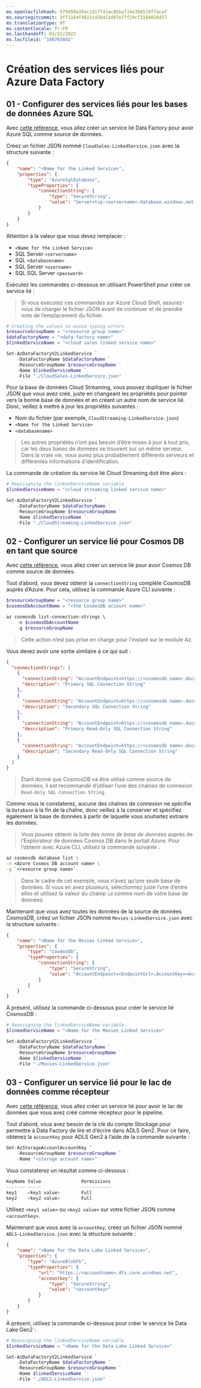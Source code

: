 ```yaml
---
ms.openlocfilehash: 979d99a39ac1d17f41ac86baf14e386510ffacaf
ms.sourcegitcommit: 3ff1164f4921cd2b423d97e7ff29cf3184026d57
ms.translationtype: HT
ms.contentlocale: fr-FR
ms.lasthandoff: 03/22/2022
ms.locfileid: "140765841"
---
```

# <a name="creating-the-linked-services-for-azure-data-factory"></a>Création des services liés pour Azure Data Factory

## <a name="01---configure-linked-services-for-azure-sql-databases"></a>01 - Configurer des services liés pour les bases de données Azure SQL

Avec [cette référence](https://docs.microsoft.com/en-us/azure/data-factory/connector-azure-sql-database#linked-service-properties), vous allez créer un service lié Data Factory pour avoir Azure SQL comme source de données.

Créez un fichier JSON nommé `CloudSales-LinkedService.json` avec la structure suivante :

```json
{
    "name": "<Name for the Linked Service>",
    "properties": {
        "type": "AzureSqlDatabase",
        "typeProperties": {
            "connectionString": {
                "type": "SecureString",
                "value": "Server=tcp:<servername>.database.windows.net,1433;Database=<databasename>;User ID=<username>@<servername>;Password=<password>;Trusted_Connection=False;Encrypt=True;Connection Timeout=30"
            }
        }
    }
}
```

Attention à la valeur que vous devez remplacer :

- `<Name for the Linked Service>`
- SQL Server `<servername>`
- SQL `<databasename>`
- SQL Server `<username>`
- SQL SQL Server `<password>`

Exécutez les commandes ci-dessous en utilisant PowerShell pour créer ce service lié :

> Si vous exécutez ces commandes sur Azure Cloud Shell, assurez-vous de charger le fichier JSON avant de continuer et de prendre note de l’emplacement du fichier.

```powershell
# Creating the values to avoid typing errors
$resourceGroupName = "<resource group name>"
$dataFactoryName = "<data factory name>"
$linkedServiceName = "<cloud sales linked service name>"

Set-AzDataFactoryV2LinkedService `
    -DataFactoryName $dataFactoryName `
    -ResourceGroupName $resourceGroupName `
    -Name $linkedServiceName `
    -File "./CloudSales-LinkedService.json"
```

Pour la base de données Cloud Streaming, vous pouvez dupliquer le fichier JSON que vous avez créé, juste en changeant les propriétés pour pointer vers la bonne base de données et en créant un autre nom de service lié. Donc, veillez à mettre à jour les propriétés suivantes :

- Nom du fichier (par exemple, `CloudStreaming-LinkedService.json`)
- `<Name for the Linked Service>`
- `<databasename>`

> Les autres propriétés n’ont pas besoin d’être mises à jour à tout prix, car les deux bases de données se trouvent sur un même serveur. Dans la vraie vie, vous aurez plus probablement différents serveurs et différentes informations d’identification.

La commande de création du service lié Cloud Streaming doit être alors :

```powershell
# Reassigning the linkedServiceName variable
$linkedServiceName = "<cloud streaming linked service name>"

Set-AzDataFactoryV2LinkedService `
    -DataFactoryName $dataFactoryName `
    -ResourceGroupName $resourceGroupName `
    -Name $linkedServiceName `
    -File "./CloudStreaming-LinkedService.json"
```

## <a name="02---configure-a-linked-service-for-the-cosmos-db-as-a-source"></a>02 - Configurer un service lié pour Cosmos DB en tant que source

Avec [cette référence](https://docs.microsoft.com/en-us/azure/data-factory/connector-azure-cosmos-db#linked-service-properties), vous allez créer un service lié pour avoir Cosmos DB comme source de données.

Tout d’abord, vous devez obtenir la `connectionString` complète CosmosDB auprès d’Azure.
Pour cela, utilisez la commande Azure CLI suivante :

```powershell
$resourceGroupName = "<resource group name>"
$cosmosDbAccountName = "<the CosmosDB account name>"

az cosmosdb list-connection-strings \
    -n $cosmosDbAccountName
    -g $resourceGroupName
```

> Cette action n’est pas prise en charge pour l’instant sur le module Az.

Vous devez avoir une sortie similaire à ce qui suit :

```json
{
  "connectionStrings": [
    {
      "connectionString": "AccountEndpoint=https://<cosmosdb name>.documents.azure.com:443/;AccountKey=<account key1>",
      "description": "Primary SQL Connection String"
    },
    {
      "connectionString": "AccountEndpoint=https://<cosmosdb name>.documents.azure.com:443/;AccountKey=<account key2>",
      "description": "Secondary SQL Connection String"
    },
    {
      "connectionString": "AccountEndpoint=https://<cosmosdb name>.documents.azure.com:443/;AccountKey=<read-only account key1>",
      "description": "Primary Read-Only SQL Connection String"
    },
    {
      "connectionString": "AccountEndpoint=https://<cosmosdb name>.documents.azure.com:443/;AccountKey=<read-only account key2>",
      "description": "Secondary Read-Only SQL Connection String"
    }
  ]
}
```

> Étant donné que CosmosDB va être utilisé comme source de données, il est recommandé d’utiliser l’une des chaînes de connexion `Read-Only SQL Connection String`.

Comme vous le constaterez, aucune des chaînes de connexion ne spécifie la `Database` à la fin de la chaîne, donc veillez à la conserver et spécifiez également la base de données à partir de laquelle vous souhaitez extraire les données.

> Vous pouvez obtenir la liste des *noms de base de données* auprès de l’Explorateur de données Cosmos DB dans le portail Azure. Pour l’obtenir avec Azure CLI, utilisez la commande suivante :

```cmd
az cosmosdb database list \
-n <Azure Cosmos DB account name> \
-g `<resource group name>`
```

> Dans le cadre de cet exemple, vous n’avez qu’une seule base de données.
> Si vous en avez plusieurs, sélectionnez juste l’une d’entre elles et utilisez la valeur du champ `id` comme nom de votre base de données.

Maintenant que vous avez toutes les données de la source de données CosmosDB, créez un fichier JSON nommé `Movies-LinkedService.json` avec la structure suivante :

```json
{
    "name": "<Name for the Movies Linked Service>",
    "properties": {
        "type": "CosmosDb",
        "typeProperties": {
            "connectionString": {
                "type": "SecureString",
                "value": "AccountEndpoint=<EndpointUrl>;AccountKey=<AccessKey>;Database=<Database>"
            }
        }
    }
}
```

À présent, utilisez la commande ci-dessous pour créer le service lié CosmosDB :

```powershell
# Reassigning the linkedServiceName variable
$linkedServiceName = "<Name for the Movies Linked Service>"

Set-AzDataFactoryV2LinkedService `
    -DataFactoryName $dataFactoryName `
    -ResourceGroupName $resourceGroupName `
    -Name $linkedServiceName `
    -File "./Movies-LinkedService.json"
```

## <a name="03---configure-a-linked-service-for-the-data-lake-as-a-sink"></a>03 - Configurer un service lié pour le lac de données comme récepteur

Avec [cette référence](https://docs.microsoft.com/en-us/azure/data-factory/connector-azure-data-lake-storage#linked-service-properties), vous allez créer un service lié pour avoir le lac de données que vous avez créé comme récepteur pour le pipeline.

Tout d’abord, vous avez besoin de la clé du compte Stockage pour permettre à Data Factory de lire et d’écrire dans ADLS Gen2. Pour ce faire, obtenez la `accountKey` pour ADLS Gen2 à l’aide de la commande suivante :

```powershell
Get-AzStorageAccountAccountKey `
    -ResourceGroupName $resourceGroupName `
    -Name "<storage account name>"
```

Vous constaterez un résultat comme ci-dessous :

```powershell
KeyName Value               Permissions
------- -----               -----------
key1    <key1 value>        Full
key2    <key2 value>        Full
```

Utilisez `<key1 value>` ou `<key2 value>` sur votre fichier JSON comme `<accountkey>`.

Maintenant que vous avez la `accountKey`, créez un fichier JSON nommé `ADLS-LinkedService.json` avec la structure suivante :

```json
{
    "name": "<Name for the Data Lake Linked Service>",
    "properties": {
        "type": "AzureBlobFS",
        "typeProperties": {
            "url": "https://<accountname>.dfs.core.windows.net",
            "accountkey": {
                "type": "SecureString",
                "value": "<accountkey>"
            }
        }
    }
}
```

À présent, utilisez la commande ci-dessous pour créer le service lié Data Lake Gen2 :

```powershell
# Reassigning the linkedServiceName variable
$linkedServiceName = "<Name for the Data Lake Linked Service>"

Set-AzDataFactoryV2LinkedService `
    -DataFactoryName $dataFactoryName `
    -ResourceGroupName $resourceGroupName `
    -Name $linkedServiceName `
    -File "./ADLS-LinkedService.json"
```
